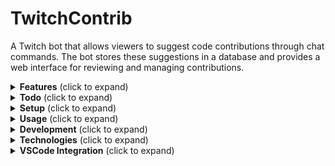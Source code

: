 # TwitchContrib

A Twitch bot that allows viewers to suggest code contributions through chat commands. The bot stores these suggestions in a database and provides a web interface for reviewing and managing contributions.

<details>
<summary><strong>Features</strong> (click to expand)</summary>

- Twitch chat command (!contrib) for submitting code suggestions with syntax highlighting
- Real-time code formatting with proper indentation
- Duplicate submission prevention
- Web interface for reviewing pending contributions
- Accept/reject workflow for managing submissions
- SQLite database for local development
- Postgres database for production deployment on Vercel -- Tested with neon
- Syntax highlighting for multiple languages
- User contribution tracking and cooldown system
</details>

<details>
<summary><strong>Todo</strong> (click to expand)</summary>

- Add apply on vscode Feature -- completed for local. need to do for vercel
- Add apply on neovim Feature
</details>

<details>
<summary><strong>Setup</strong> (click to expand)</summary>

### Local Development
1. Clone the repository:
```bash
git clone https://github.com/Umpriel/twitchContrib.git
cd twitch-contrib
```

2. Install dependencies:
```bash
npm install
```

3. Configure environment variables:
  Local Development:
   - Copy `.env.example` to `.env.local` or `.env`
   - Fill in your Twitch credentials:
     - `TWITCH_CLIENT_ID`: Your bot's client ID
     - `TWITCH_CLIENT_SECRET`: Your bot secret from https://dev.twitch.tv/console
     - `TWITCH_CHANNEL`: Your channel name
     - `TWITCH_BOT_USERNAME`: Your bot's username - from the console
     - `TWITCH_OAUTH_TOKEN`: OAuth token for bot authentication (from https://twitchapps.com/tmi/)

4. Start the development server:
```bash
npm run dev
```

### Vercel Deployment
1. Fork the repository
2. Create a twitch app in https://dev.twitch.tv/console (make it confidential)
3. Create a new Vercel project and connect it to this repository.
4. Deploy the project.
5. If you already made .env file for local just drag and drop the `.env` file into the Vercel settings > environment variables
   If not then use the same steps to get the vars then add them to the Vercel environment variables
6. Go to Storage > create a new database > Neon > It will be automatically added to the environment variables
7. Redeploy the project from the Vercel dashboard > Deployments > New > Redeploy
8. Go to https://dev.twitch.tv/console edit your app and setup the redirect uri to your vercel url (e.g. https://{your-vercel-app-url}/api/auth/callback )
9. You should be all set! if you have any issues create an issue on the github.
</details>

<details>
<summary><strong>Usage</strong> (click to expand)</summary>

### Twitch Chat Commands

Submit code with automatic formatting:
```
!contrib filename.ext function example() { \n console.log("hello"); \n }
```

Submit code with line number:
```
!contrib filename.ext line:123 function example() { \n console.log("hello"); \n }
```

The code will be automatically formatted with proper indentation and syntax highlighting.

### Web Interface

Access the web interface at `http://localhost:3005` to:
- View pending contributions with syntax highlighting
- Accept or reject submissions
- View contribution history
- Refresh contributions in real-time
</details>

<details>
<summary><strong>Development</strong> (click to expand)</summary>

- Development server: `npm run dev`
- Build: `npm run build`
- Production start: `npm start`
</details>

<details>
<summary><strong>Technologies</strong> (click to expand)</summary>

- Next.js 13
- TypeScript
- TMI.js (Twitch chat integration)
- SQLite3 with better-sqlite3
- Tailwind CSS
- Prism.js for syntax highlighting
- Heroicons
</details>

<details>
<summary><strong>VSCode Integration</strong> (click to expand)</summary>

The TwitchContrib VSCode extension allows you to receive code contributions directly into your editor, with files created in the correct location and code inserted at specific line numbers.

### Installation

1. Install the TwitchContrib VSCode extension:
   - Navigate to the `extensions/vscode-contrib` directory
   - Run `npm install` (if needed)
   - Install the VSCE tool: `npm install -g @vscode/vsce` (or `npm install -g @vscode/vsce`)
   - Package the extension: `vsce package` (or use `npx @vscode/vsce package`)
   - Install the extension in VSCode: `code --install-extension twitchcontrib-0.1.0.vsix`

2. Once installed, the extension will automatically start a local server on port 54321.

### Usage

1. **Project Root Detection**: The extension automatically detects your workspace folder as the repository root when:
   - VSCode first starts with the extension active
   - When you receive your first contribution (if no root was set before)

2. **Sending Contributions**:
   - In the TwitchContrib web interface, accepted contributions will have a "Send to VSCode" button
   - When clicked, you can optionally specify a relative path for the file
   - The file will be created/updated in your project, and opened in the editor

3. **Available Commands** (Access via Command Palette - Ctrl+Shift+P):
   - `TwitchContrib: Select Repository Root` - Manually choose your project root folder
   - `TwitchContrib: Set Manual Path Override` - Specify an absolute path to use instead of workspace folder
   - `TwitchContrib: Show Current Paths` - Display which paths are currently configured
   - `TwitchContrib: Create New File` - Create a new file in your project

4. **Path Priority**:
   - Manual path override (if set)
   - Repository root path
   - Current workspace folder
   - User prompt as fallback

### Troubleshooting

- If files are created in the wrong location, use the `TwitchContrib: Show Current Paths` command to check your current configuration
- Use `TwitchContrib: Set Manual Path Override` to explicitly set the base path for all contributions
- To reset the manual path override, run the command and leave the input field empty
</details>